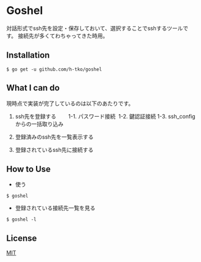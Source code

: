 # Goshel

対話形式でssh先を設定・保存しておいて、選択することでsshするツールです。
接続先が多くてわちゃってきた時用。

## Installation

```
$ go get -u github.com/h-tko/goshel
```

## What I can do

現時点で実装が完了しているのは以下のあたりです。

1. ssh先を登録する
　　1-1. パスワード接続 
 1-2. 鍵認証接続
 1-3. ssh_configからの一括取り込み

2. 登録済みのssh先を一覧表示する

3. 登録されているssh先に接続する

## How to Use

- 使う

```
$ goshel
```

- 登録されている接続先一覧を見る

```
$ goshel -l
```

## License

[MIT](/LICENSE)
